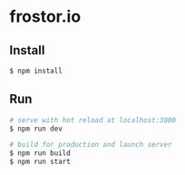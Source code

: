 # frostor.io

## Install
```bash
$ npm install
```

## Run
```bash
# serve with hot reload at localhost:3000
$ npm run dev

# build for production and launch server
$ npm run build
$ npm run start
```
